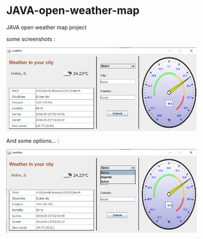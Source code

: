 # JAVA-open-weather-map
JAVA open weather map project

some screenshots :

![alt tag](https://raw.githubusercontent.com/Arturiko/JAVA-open-weather-map/master/weatherMap-Holon.png)

And some options... :

![alt tag](https://raw.githubusercontent.com/Arturiko/JAVA-open-weather-map/master/weather-map-Options.png)


